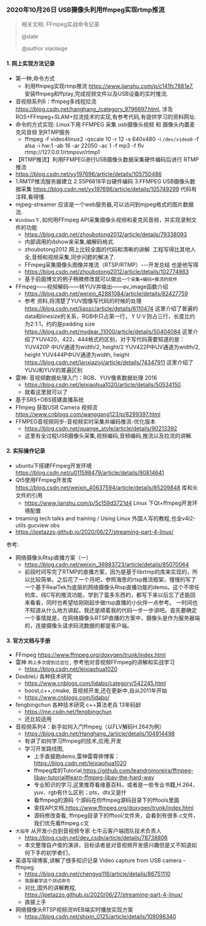 ### 2020年10月26日 USB摄像头利用ffmpeg实现rtmp推流

> 相关文档: FFmpeg实战命令记录
>
> @date
>
> @author xiaolaige

#### 1. 网上实现方法记录

- 第一种,命令方式
  - 利用ffmpeg实现rtmp推流  https://www.jianshu.com/p/c141fc7881e7,  安装ffmpeg和ffplay,完成视频文件以及USB设备的实时推流.
- 音视频系列6：ffmpeg多线程拉流   https://blog.csdn.net/hanghang_/category_9796697.html, 涉及ROS+FFmpeg+SLAM+拉流技术的实现,有参考代码,有提供学习的资料网址.
- 命令的方式实现: Linux下用 FFMPEG 采集 usb摄像头视频 和 摄像头内置麦克风音频 到RTMP服务
  - ffmpeg -f video4linux2 -qscale 10 -r 12 -s 640x480 -i `/dev/video0` -f alsa -i hw:1 -ab 16 -ar 22050 -ac 1 -f mp3 -f flv rtmp://127.0.0.1/rtmpsvr/rtmp1
-  【RTMP推流】利用FFMPEG进行USB摄像头数据采集硬件编码后进行 RTMP推流
  - https://blog.csdn.net/yy197696/article/details/105750486
  - 1.RMTP推流服务器建立
    2.S5P6818平台硬件编码
    3.FFMPEG USB摄像头数据采集 https://blog.csdn.net/yy197696/article/details/105749299  代码有注释,看得懂.
  - mjpeg-streamer  应该是一个web服务器,可以访问到mjpeg格式的图片数据流.
- `Windows下,`如何用FFmpeg API采集摄像头视频和麦克风音频，并实现录制文件的功能
  - https://blog.csdn.net/zhoubotong2012/article/details/79338093
  - 内部调用的dshow来采集,编解码格式.
  - zhoubotong2012 网上比较全面的代码和清晰的讲解. 工程写得比其他人全,音频和视频采集,同步问题的解决了.
  - FFmpeg采集摄像头图像并推流（RTSP/RTMP）---开发总结 也是他写得
  - https://blog.csdn.net/zhoubotong2012/article/details/102774983
  - 基于前面博文的例子稍微修改就可以做出`一个采集+编码+推流的软件`
- FFmpeg——视频解码——转YUV并输出——av_image函数介绍
  - https://blog.csdn.net/weixin_42881084/article/details/82427759
  - 参考 资料,将清楚了YUV图像写代码的时候的处理
    https://blog.csdn.net/liaozc/article/details/6110474 
    这里介绍了普遍的data和linesize的关系，RGB中只占第一行，ＹＵＶ则占三行，长度比约为2:1:1，约的是padding size 
    https://blog.csdn.net/mydear_11000/article/details/50404084 
    这里介绍了YUV420，422，444格式的区别，对于写代码需要知道的是： 
    YUV420P 中UV通道为width/2, height/2 
    YUV422P中UV通道为width/2, height 
    YUV444P中UV通道为width, height 
    https://blog.csdn.net/lanxiaziyi/article/details/74347911 
    这里介绍了YUVJ和YUV的普遍区别 
- 雷神: 音视频数据处理入门：RGB、YUV像素数据处理 2016
  - https://blog.csdn.net/leixiaohua1020/article/details/50534150
  - 就看这里就可以了
- 基于SRS+OBS搭建直播系统
- Ffmpeg 获取USB Camera 视频流  https://www.cnblogs.com/wanggang123/p/8299397.html
- FFMPEG音视频同步-音视频实时采集并编码推流-优化版本
  - https://blog.csdn.net/quange_style/article/details/90213392
  - 这里有全过程USB摄像头采集,视频编码,音频编码,推流以及拉流的讲解.

#### 2. 实际操作记录

- ubuntu下搭建FFmpeg开发环境 https://blog.csdn.net/u011598479/article/details/90814641
- Qt5使用FFmpeg开发库  https://blog.csdn.net/weixin_40637594/article/details/85209848 库和头文件的引用
  - https://www.jianshu.com/p/5c159d3721d4  Linux 下Qt+ffmpeg开发环境配置
- treaming tech talks and training / Using Linux 外国人写的教程,也全v4l2-utils gucview obs
- https://jpetazzo.github.io/2020/06/27/streaming-part-4-linux/



参考:

- 网络摄像头Rtsp直播方案（一）
  -  https://blog.csdn.net/weixin_36983723/article/details/85070064
  - 前段时间写完了RTMP的直播方案，因为是基于librtmp的库来实现的，所以比较简单。之后花了一个月吧，参照海思的rtsp推流框架，慢慢的写了一个基于RealTek为底层的网络摄像头Rtsp直播功能的demo。这个不带任何库，纯C写的推流功能，学到了蛮多东西的，都写下来以后忘了还能回来看看，同时也希望给刚刚起步做rtsp直播的小伙伴一点参考。
    一时间也不知道从什么地方讲起，我还是顺着我的代码一步一步讲吧。首先要确定一个事情就是，在网络摄像头RTSP直播的方案中，摄像头是作为服务器端的，连接摄像头请求码流数据的都是客户端。

#### 3. 官方文档与手册

- FFmpeg https://www.ffmpeg.org/doxygen/trunk/index.html
- 雷神  `网上多次提到过这位,` 参考他对音视频FFmpeg的讲解和实战学习
  - https://blog.csdn.net/leixiaohua1020
- DoubleLi  各种技术研究
  - https://www.cnblogs.com/lidabo/category/542245.html
  - boost,c++,cmake, 音视频开发,还在更新中,自从2011年开始
  - https://www.cnblogs.com/lidabo/
- fengbingchun 各种技术研究 c++算法老兵 13年码龄
  - https://me.csdn.net/fengbingchun
  - 还比较适用
- 音视频系列4：新手如何入门ffmpeg（以FLV解码H.264为例）
  - https://blog.csdn.net/Hanghang_/article/details/104914498
  - 有讲了如何学习ffmpeg的技术,应用,开发
  - 学习开发路线图,
    - 上手直接跑demo,雷神雷霄骅博客：https://blog.csdn.net/leixiaohua1020
    - ffmpeg库的Tutorial,https://github.com/leandromoreira/ffmpeg-libav-tutorial#learn-ffmpeg-libav-the-hard-way
    - 专业知识的学习,这里推荐看维基百科，或者是一些专业书籍,H.264、yuv、rgb有什么区别；pts，dts又是什
    - 看ffmpeg的源码 个源码在你ffmpeg源码目录下的fftools里面
    - 查找API文档,https://www.ffmpeg.org/doxygen/trunk/index.html
    - 源码修改查看, ffmpeg目录下的fftool/文件夹，会看到有很多.c文件，我们优先看ffmpeg.c文
- `大指导` 从开发小白到音视频专家 七牛云客户端团队技术负责人
  - https://blog.csdn.net/dev_csdn/article/details/78738806
  - 本文整理自卢俊的演讲，目标读者是对音视频开发感兴趣但是又不知道如何下手的初学者们，
- 英语写得博客,讲解了很多知识记录 Video capture from USB camera - ffmpeg
  -  https://blog.csdn.net/chengyq116/article/details/86751110
  - `我跟着学这个测试命令`
  - 对比,国外的讲解教程, https://jpetazzo.github.io/2020/06/27/streaming-part-4-linux/
  - 直接上手
- 网络摄像头RTSP视频流WEB端实时播放实现方案
  - https://blog.csdn.net/shixin_0125/article/details/109096340